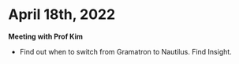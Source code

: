 # April 18th, 2022
**Meeting with Prof Kim**
- Find out when to switch from Gramatron to Nautilus. Find Insight.
